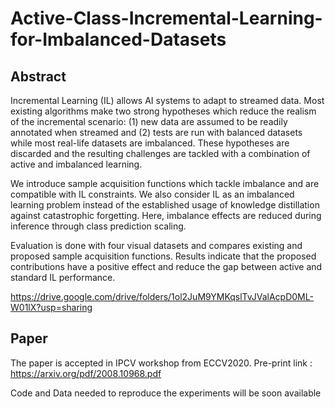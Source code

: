 # Active-Class-Incremental-Learning-for-Imbalanced-Datasets
## Abstract
Incremental Learning (IL) allows AI systems to adapt to streamed data.
Most existing algorithms make two strong hypotheses which reduce the realism of the incremental scenario: (1) new data are assumed to be readily annotated when streamed and (2) tests are run with balanced datasets while most real-life datasets are imbalanced.
These hypotheses are discarded and the resulting challenges are tackled with a combination of active and imbalanced learning.

We introduce sample acquisition functions which tackle imbalance and are compatible with IL constraints.
We also consider IL as an imbalanced learning problem instead of the established usage of knowledge distillation against catastrophic forgetting.
Here, imbalance effects are reduced during inference through class prediction scaling.

Evaluation is done with four visual datasets and compares existing and proposed sample acquisition functions.
Results indicate that the proposed contributions have a positive effect and reduce the gap between active and standard IL performance.

https://drive.google.com/drive/folders/1ol2JuM9YMKqslTvJValAcpD0ML-W01lX?usp=sharing

## Paper
The paper is accepted in IPCV workshop from ECCV2020. Pre-print link : https://arxiv.org/pdf/2008.10968.pdf


Code and Data needed to reproduce the experiments will be soon available
